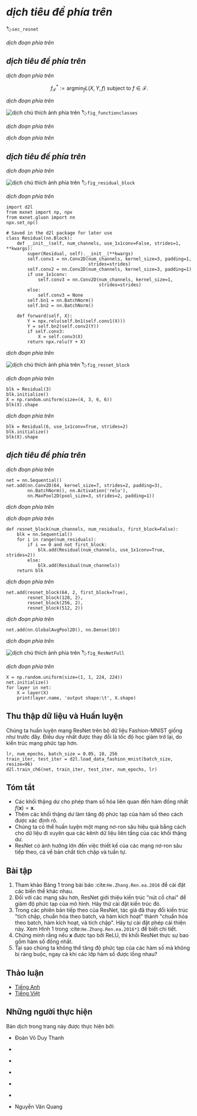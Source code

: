 <!-- ===================== Bắt đầu dịch Phần 1 ==================== -->
<!-- ========================================= REVISE PHẦN 1 - BẮT ĐẦU =================================== -->

<!--
# Residual Networks (ResNet)
-->

# *dịch tiêu đề phía trên*
:label:`sec_resnet`

<!--
As we design increasingly deeper networks it becomes imperative to understand how adding layers can increase the complexity and expressiveness of the network.
Even more important is the ability to design networks where adding layers makes networks strictly more expressive rather than just different.
To make some progress we need a bit of theory.
-->

*dịch đoạn phía trên*

<!--
## Function Classes
-->

## *dịch tiêu đề phía trên*

<!--
Consider $\mathcal{F}$, the class of functions that a specific network architecture (together with learning rates and other hyperparameter settings) can reach.
That is, for all $f \in \mathcal{F}$ there exists some set of parameters $W$ that can be obtained through training on a suitable dataset.
Let us assume that $f^*$ is the function that we really would like to find.
If it is in $\mathcal{F}$, we are in good shape but typically we will not be quite so lucky.
Instead, we will try to find some $f^*_\mathcal{F}$ which is our best bet within $\mathcal{F}$.
For instance, we might try finding it by solving the following optimization problem:
-->

*dịch đoạn phía trên*

$$f^*_\mathcal{F} := \mathop{\mathrm{argmin}}_f L(X, Y, f) \text{ subject to } f \in \mathcal{F}.$$

<!--
It is only reasonable to assume that if we design a different and more powerful architecture $\mathcal{F}'$ we should arrive at a better outcome.
In other words, we would expect that $f^*_{\mathcal{F}'}$ is "better" than $f^*_{\mathcal{F}}$.
However, if $\mathcal{F} \not\subseteq \mathcal{F}'$ there is no guarantee that this should even happen.
In fact, $f^*_{\mathcal{F}'}$ might well be worse.
This is a situation that we often encounter in practice---adding layers does not only make the network more expressive, it also changes it in sometimes not quite so predictable ways. :numref:`fig_functionclasses`illustrates this in slightly abstract terms.
-->

*dịch đoạn phía trên*

<!--
![Left: non-nested function classes. The distance may in fact increase as the complexity increases. Right: with nested function classes this does not happen.](../img/functionclasses.svg)
-->

![*dịch chú thích ảnh phía trên*](../img/functionclasses.svg)
:label:`fig_functionclasses`

<!-- ===================== Kết thúc dịch Phần 1 ===================== -->

<!-- ===================== Bắt đầu dịch Phần 2 ===================== -->

<!--
Only if larger function classes contain the smaller ones are we guaranteed that increasing them strictly increases the expressive power of the network.
This is the question that He et al, 2016 considered when working on very deep computer vision models.
At the heart of ResNet is the idea that every additional layer should contain the identity function as one of its elements.
This means that if we can train the newly-added layer into an identity mapping $f(\mathbf{x}) = \mathbf{x}$, the new model will be as effective as the original model.
As the new model may get a better solution to fit the training dataset, the added layer might make it easier to reduce training errors.
Even better, the identity function rather than the null $f(\mathbf{x}) = 0$ should be the simplest function within a layer.
-->

*dịch đoạn phía trên*

<!--
These considerations are rather profound but they led to a surprisingly simple solution, a residual block.
With it, :cite:`He.Zhang.Ren.ea.2016` won the ImageNet Visual Recognition Challenge in 2015.
The design had a profound influence on how to build deep neural networks.
-->

*dịch đoạn phía trên*


<!--
## Residual Blocks
-->

## *dịch tiêu đề phía trên*

<!--
Let us focus on a local neural network, as depicted below.
Denote the input by $\mathbf{x}$.
We assume that the ideal mapping we want to obtain by learning is $f(\mathbf{x})$, to be used as the input to the activation function.
The portion within the dotted-line box in the left image must directly fit the mapping $f(\mathbf{x})$.
This can be tricky if we do not need that particular layer and we would much rather retain the input $\mathbf{x}$.
The portion within the dotted-line box in the right image now only needs to parametrize the *deviation* from the identity, since we return $\mathbf{x} + f(\mathbf{x})$.
In practice, the residual mapping is often easier to optimize.
We only need to set $f(\mathbf{x}) = 0$.
The right image in :numref:`fig_residual_block` illustrates the basic Residual Block of ResNet.
Similar architectures were later proposed for sequence models which we will study later.
-->

*dịch đoạn phía trên*

<!--
![The difference between a regular block (left) and a residual block (right). In the latter case, we can short-circuit the convolutions.](../img/residual-block.svg)
-->

![*dịch chú thích ảnh phía trên*](../img/residual-block.svg)
:label:`fig_residual_block`

<!-- ===================== Kết thúc dịch Phần 2 ===================== -->

<!-- ===================== Bắt đầu dịch Phần 3 ===================== -->

<!--
ResNet follows VGG's full $3\times 3$ convolutional layer design.
The residual block has two $3\times 3$ convolutional layers with the same number of output channels.
Each convolutional layer is followed by a batch normalization layer and a ReLU activation function.
Then, we skip these two convolution operations and add the input directly before the final ReLU activation function.
This kind of design requires that the output of the two convolutional layers be of the same shape as the input, so that they can be added together.
If we want to change the number of channels or the stride, we need to introduce an additional $1\times 1$ convolutional layer to transform the input into the desired shape for the addition operation.
Let us have a look at the code below.
-->

*dịch đoạn phía trên*

```{.python .input  n=1}
import d2l
from mxnet import np, npx
from mxnet.gluon import nn
npx.set_np()

# Saved in the d2l package for later use
class Residual(nn.Block):
    def __init__(self, num_channels, use_1x1conv=False, strides=1, **kwargs):
        super(Residual, self).__init__(**kwargs)
        self.conv1 = nn.Conv2D(num_channels, kernel_size=3, padding=1,
                               strides=strides)
        self.conv2 = nn.Conv2D(num_channels, kernel_size=3, padding=1)
        if use_1x1conv:
            self.conv3 = nn.Conv2D(num_channels, kernel_size=1,
                                   strides=strides)
        else:
            self.conv3 = None
        self.bn1 = nn.BatchNorm()
        self.bn2 = nn.BatchNorm()

    def forward(self, X):
        Y = npx.relu(self.bn1(self.conv1(X)))
        Y = self.bn2(self.conv2(Y))
        if self.conv3:
            X = self.conv3(X)
        return npx.relu(Y + X)
```

<!--
This code generates two types of networks: one where we add the input to the output before applying the ReLU nonlinearity, 
and whenever `use_1x1conv=True`, one where we adjust channels and resolution by means of a $1 \times 1$ convolution before adding.
:numref:`fig_resnet_block` illustrates this:
-->

*dịch đoạn phía trên*

<!--
![Left: regular ResNet block; Right: ResNet block with 1x1 convolution](../img/resnet-block.svg)
-->

![*dịch chú thích ảnh phía trên*](../img/resnet-block.svg)
:label:`fig_resnet_block`

<!--
Now let us look at a situation where the input and output are of the same shape.
-->

*dịch đoạn phía trên*

```{.python .input  n=2}
blk = Residual(3)
blk.initialize()
X = np.random.uniform(size=(4, 3, 6, 6))
blk(X).shape
```

<!--
We also have the option to halve the output height and width while increasing the number of output channels.
-->

*dịch đoạn phía trên*

```{.python .input  n=3}
blk = Residual(6, use_1x1conv=True, strides=2)
blk.initialize()
blk(X).shape
```

<!-- ===================== Kết thúc dịch Phần 3 ===================== -->

<!-- ===================== Bắt đầu dịch Phần 4 ===================== -->

<!-- ========================================= REVISE PHẦN 1 - KẾT THÚC ===================================-->

<!-- ========================================= REVISE PHẦN 2 - BẮT ĐẦU ===================================-->

<!--
## ResNet Model
-->

## *dịch tiêu đề phía trên*

<!--
The first two layers of ResNet are the same as those of the GoogLeNet we described before: 
the $7\times 7$ convolutional layer with 64 output channels and a stride of 2 is followed by the $3\times 3$ maximum pooling layer with a stride of 2.
The difference is the batch normalization layer added after each convolutional layer in ResNet.
-->

*dịch đoạn phía trên*

```{.python .input}
net = nn.Sequential()
net.add(nn.Conv2D(64, kernel_size=7, strides=2, padding=3),
        nn.BatchNorm(), nn.Activation('relu'),
        nn.MaxPool2D(pool_size=3, strides=2, padding=1))
```

<!--
GoogLeNet uses four blocks made up of Inception blocks.
However, ResNet uses four modules made up of residual blocks, each of which uses several residual blocks with the same number of output channels.
The number of channels in the first module is the same as the number of input channels.
Since a maximum pooling layer with a stride of 2 has already been used, it is not necessary to reduce the height and width.
In the first residual block for each of the subsequent modules, the number of channels is doubled compared with that of the previous module, and the height and width are halved.
-->

*dịch đoạn phía trên*

<!--
Now, we implement this module.
Note that special processing has been performed on the first module.
-->

*dịch đoạn phía trên*

```{.python .input  n=4}
def resnet_block(num_channels, num_residuals, first_block=False):
    blk = nn.Sequential()
    for i in range(num_residuals):
        if i == 0 and not first_block:
            blk.add(Residual(num_channels, use_1x1conv=True, strides=2))
        else:
            blk.add(Residual(num_channels))
    return blk
```

<!--
Then, we add all the residual blocks to ResNet.
Here, two residual blocks are used for each module.
-->

*dịch đoạn phía trên*

```{.python .input  n=5}
net.add(resnet_block(64, 2, first_block=True),
        resnet_block(128, 2),
        resnet_block(256, 2),
        resnet_block(512, 2))
```

<!-- ===================== Kết thúc dịch Phần 4 ===================== -->

<!-- ===================== Bắt đầu dịch Phần 5 ===================== -->

<!--
Finally, just like GoogLeNet, we add a global average pooling layer, followed by the fully connected layer output.
-->

*dịch đoạn phía trên*

```{.python .input}
net.add(nn.GlobalAvgPool2D(), nn.Dense(10))
```

<!--
There are 4 convolutional layers in each module (excluding the $1\times 1$ convolutional layer).
Together with the first convolutional layer and the final fully connected layer, there are 18 layers in total.
Therefore, this model is commonly known as ResNet-18.
By configuring different numbers of channels and residual blocks in the module, we can create different ResNet models, such as the deeper 152-layer ResNet-152.
Although the main architecture of ResNet is similar to that of GoogLeNet, ResNet's structure is simpler and easier to modify.
All these factors have resulted in the rapid and widespread use of ResNet.
:numref:`fig_ResNetFull` is a diagram of the full ResNet-18.
-->

*dịch đoạn phía trên*

<!--
![ResNet 18](../img/ResNetFull.svg)
-->

![*dịch chú thích ảnh phía trên*](../img/ResNetFull.svg)
:label:`fig_ResNetFull`

<!--
Before training ResNet, let us observe how the input shape changes between different modules in ResNet.
As in all previous architectures, the resolution decreases while the number of channels increases up until the point where a global average pooling layer aggregates all features.
-->

*dịch đoạn phía trên*

```{.python .input  n=6}
X = np.random.uniform(size=(1, 1, 224, 224))
net.initialize()
for layer in net:
    X = layer(X)
    print(layer.name, 'output shape:\t', X.shape)
```

<!-- ===================== Kết thúc dịch Phần 5 ===================== -->

<!-- ===================== Bắt đầu dịch Phần 6 ===================== -->

<!--
## Data Acquisition and Training
-->

## Thu thập dữ liệu và Huấn luyện 

<!--
We train ResNet on the Fashion-MNIST dataset, just like before.
The only thing that has changed is the learning rate that decreased again, due to the more complex architecture.
-->

Chúng ta huấn luyện mạng ResNet trên bộ dữ liệu Fashion-MNIST giống như trước đây.
Điều duy nhất được thay đổi là tốc độ học giảm trở lại, do kiến trúc mạng phức tạp hơn.

```{.python .input}
lr, num_epochs, batch_size = 0.05, 10, 256
train_iter, test_iter = d2l.load_data_fashion_mnist(batch_size, resize=96)
d2l.train_ch6(net, train_iter, test_iter, num_epochs, lr)
```

<!--
## Summary
-->

## Tóm tắt

<!--
* Residual blocks allow for a parametrization relative to the identity function $f(\mathbf{x}) = \mathbf{x}$.
* Adding residual blocks increases the function complexity in a well-defined manner.
* We can train an effective deep neural network by having residual blocks pass through cross-layer data channels.
* ResNet had a major influence on the design of subsequent deep neural networks, both for convolutional and sequential nature.
-->

* Các khối thặng dư cho phép tham số hóa liên quan đến hàm đồng nhất $f(\mathbf{x}) = \mathbf{x}$.
* Thêm các khối thặng dư làm tăng độ phức tạp của hàm số theo cách được xác định rõ.
* Chúng ta có thể huấn luyện một mạng nơ-ron sâu hiệu quả bằng cách cho dữ liệu đi xuyên qua các kênh dữ liệu liên tầng của các khối thặng dư.
* ResNet có ảnh hưởng lớn đến việc thiết kế của các mạng nơ-ron sâu tiếp theo, cả về bản chất tích chập và tuần tự.

<!--
## Exercises
-->

## Bài tập

<!--
1. Refer to Table 1 in the :cite:`He.Zhang.Ren.ea.2016` to implement different variants.
2. For deeper networks, ResNet introduces a "bottleneck" architecture to reduce model complexity. Try to implement it.
3. In subsequent versions of ResNet, the author changed the "convolution, batch normalization, and activation" architecture to the "batch normalization,
   activation, and convolution" architecture. Make this improvement yourself. See Figure 1 in :cite:`He.Zhang.Ren.ea.2016*1` for details.
4. Prove that if $\mathbf{x}$ is generated by a ReLU, the ResNet block does indeed include the identity function.
5. Why cannot we just increase the complexity of functions without bound, even if the function classes are nested?
-->

1. Tham khảo Bảng 1 trong bài báo :cite:`He.Zhang.Ren.ea.2016` để cài đặt các biến thể khác nhau.
2. Đối với các mạng sâu hơn, ResNet giới thiệu kiến trúc "nút cổ chai" để giảm độ phức tạp của mô hình. Hãy thử cài đặt kiến trúc đó.
3. Trong các phiên bản tiếp theo của ResNet, tác giả đã thay đổi kiến trúc "tích chập, chuẩn hóa theo batch, và hàm kích hoạt" thành "chuẩn hóa theo batch, hàm kích hoạt, và tích chập". Hãy tự cài đặt phép cải thiện này. Xem Hình 1 trong :cite:`He.Zhang.Ren.ea.2016*1` để biết chi tiết.
4. Chứng minh rằng nếu $\mathbf{x}$ được tạo bởi ReLU, thì khối ResNet thực sự bao gồm hàm số đồng nhất.
5. Tại sao chúng ta không thể tăng độ phức tạp của các hàm số mà không bị ràng buộc, ngay cả khi các lớp hàm số được lồng nhau?

<!-- ===================== Kết thúc dịch Phần 6 ===================== -->
<!-- ========================================= REVISE PHẦN 2 - KẾT THÚC ===================================-->


<!--
## [Discussions](https://discuss.mxnet.io/t/2359)
-->

## Thảo luận
* [Tiếng Anh](https://discuss.mxnet.io/t/2359)
* [Tiếng Việt](https://forum.machinelearningcoban.com/c/d2l)

## Những người thực hiện
Bản dịch trong trang này được thực hiện bởi:
<!--
Tác giả của mỗi Pull Request điền tên mình và tên những người review mà bạn thấy
hữu ích vào từng phần tương ứng. Mỗi dòng một tên, bắt đầu bằng dấu `*`.

Lưu ý:
* Nếu reviewer không cung cấp tên, bạn có thể dùng tên tài khoản GitHub của họ
với dấu `@` ở đầu. Ví dụ: @aivivn.

* Tên đầy đủ của các reviewer có thể được tìm thấy tại https://github.com/aivivn/d2l-vn/blob/master/docs/contributors_info.md
-->

* Đoàn Võ Duy Thanh
<!-- Phần 1 -->
*

<!-- Phần 2 -->
*

<!-- Phần 3 -->
*

<!-- Phần 4 -->
*

<!-- Phần 5 -->
*

<!-- Phần 6 -->
* Nguyễn Văn Quang
